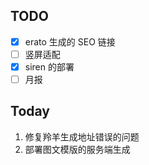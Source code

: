 ## TODO

- [x] erato 生成的 SEO 链接
- [ ] 竖屏适配
- [x] siren 的部署
- [ ] 月报

## Today

1. 修复羚羊生成地址错误的问题
2. 部署图文模版的服务端生成